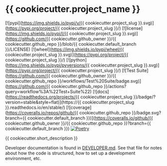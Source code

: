 # {{ cookiecutter.project_name }}

[![pypi](https://img.shields.io/pypi/v/{{ cookiecutter.project_slug }}.svg)](https://pypi.org/project/{{ cookiecutter.project_slug }}/)
[![license](https://img.shields.io/pypi/l/{{ cookiecutter.project_slug }}.svg)](https://github.com/{{ cookiecutter.github_owner }}/{{ cookiecutter.github_repo }}/blob/{{ cookiecutter.default_branch }}/LICENSE)
[![wheel](https://img.shields.io/pypi/wheel/{{ cookiecutter.project_slug }}.svg)](https://pypi.org/project/{{ cookiecutter.project_slug }}/)
[![python](https://img.shields.io/pypi/pyversions/{{ cookiecutter.project_slug }}.svg)](https://pypi.org/project/{{ cookiecutter.project_slug }}/)
[![Test Suite](https://github.com/{{ cookiecutter.github_owner }}/{{ cookiecutter.github_repo }}/workflows/Test%20Suite/badge.svg)](https://github.com/{{ cookiecutter.github_repo }}/actions?query=workflow%3A%22Test+Suite%22)
[![docs](https://readthedocs.org/projects/{{ cookiecutter.project_slug }}/badge/?version=stable&style=flat)](https://{{ cookiecutter.project_slug }}.readthedocs.io/en/stable/)
[![coverage](https://coveralls.io/repos/github/{{ cookiecutter.github_repo }}/badge.svg?branch={{ cookiecutter.default_branch }})](https://coveralls.io/github/{{ cookiecutter.github_owner }}/{{ cookiecutter.github_repo }}?branch={{ cookiecutter.default_branch }})
[![Poetry](https://img.shields.io/endpoint?url=https://python-poetry.org/badge/v0.json)](https://python-poetry.org/)

{{ cookiecutter.short_description }}

Developer documentation is found in [DEVELOPER.md](DEVELOPER.md).  See that file for notes about how the code is structured, how to set up a development environment, etc.
